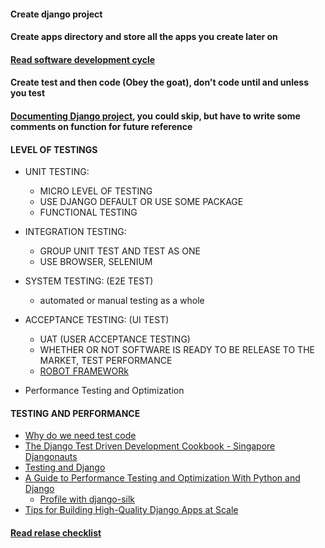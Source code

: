 #### Create django project
#### Create apps directory and store all the apps you create later on
#### [Read software development cycle](./software_development_cycle.md)
#### Create test and then code (Obey the goat), don't code until and unless you test
#### [Documenting Django project](./documenting_django.md), you could skip, but have to write some comments on function for future reference
#### LEVEL OF TESTINGS

- UNIT TESTING: 
    - MICRO LEVEL OF TESTING
    - USE DJANGO DEFAULT OR USE SOME PACKAGE
    - FUNCTIONAL TESTING
    
- INTEGRATION TESTING:
    - GROUP UNIT TEST AND TEST AS ONE
    - USE BROWSER, SELENIUM
    
- SYSTEM TESTING: (E2E TEST)
    - automated or manual testing as a whole
    
- ACCEPTANCE TESTING: (UI TEST)
    - UAT (USER ACCEPTANCE TESTING)
    - WHETHER OR NOT SOFTWARE IS READY TO BE RELEASE TO THE MARKET, TEST PERFORMANCE
    - [ROBOT FRAMEWORk](https://github.com/kitconcept/robotframework-djangolibrary)
    
- Performance Testing and Optimization
#### TESTING AND PERFORMANCE
- [Why do we need test code](https://quintagroup.com/cms/python/python-unit-testing)
- [The Django Test Driven Development Cookbook - Singapore Djangonauts](https://www.youtube.com/watch?v=41ek3VNx_6Q)
- [Testing and Django](https://pyvideo.org/pycon-us-2012/testing-and-django.html)
- [A Guide to Performance Testing and Optimization With Python and Django](https://www.toptal.com/python/performance-optimization-testing-django)
    - [Profile with django-silk](https://github.com/jazzband/django-silk)
- [Tips for Building High-Quality Django Apps at Scale](https://medium.com/@DoorDash/tips-for-building-high-quality-django-apps-at-scale-a5a25917b2b5)
#### [Read relase checklist](./release_checklist.md)
